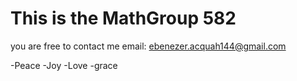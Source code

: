 # This is the MathGroup 582
you are free to contact me
email: ebenezer.acquah144@gmail.com

-Peace
-Joy
-Love
-grace
